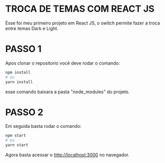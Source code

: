 # TROCA DE TEMAS COM REACT JS
Esse foi meu primeiro projeto em React JS, o switch permite fazer a troca entre temas Dark e Light.

# PASSO 1

Apos clonar o repositorio você deve rodar o comando:

```bash
npm install
# ou
yarn install
```

esse comando baixara a pasta "node_modules" do projeto.


# PASSO 2
Em seguida basta rodar o comando:

```bash
npm start
# ou
yarn start
```
Agora basta acessar o  [http://localhost:3000](http://localhost:3000) no navegador.

